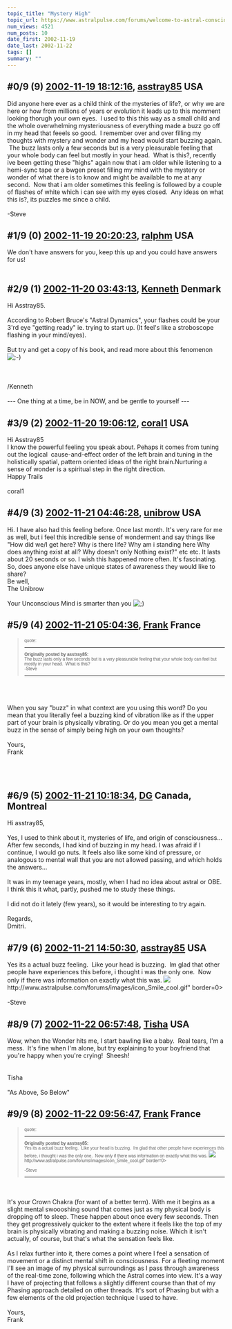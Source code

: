 ```yaml
---
topic_title: "Mystery High"
topic_url: https://www.astralpulse.com/forums/welcome-to-astral-consciousness!/mystery-high
num_views: 4521
num_posts: 10
date_first: 2002-11-19
date_last: 2002-11-22
tags: []
summary: ""
---
```


## \#0/9 (9) [2002-11-19 18:12:16](https://www.astralpulse.com/forums/index.php?msg=118357), [asstray85](https://www.astralpulse.com/forums/profile/?u=1408) USA ##
<section>
Did anyone here ever as a child think of the mysteries of life?, or why we are here or how from millions of years or evolution it leads up to this momment looking thorugh your own eyes.  I used to this this way as a small child and the whole overwhelming mysteriousness of everything made a buzz go off in my head that feeels so good.  I remember over and over filling my thoughts with mystery and wonder and my head would start buzzing again.  The buzz lasts only a few seconds but is a very pleasurable feeling that your whole body can feel but mostly in your head.  What is this?, recently ive been getting these "highs" again now that i am older while listening to a hemi-sync tape or a bwgen preset filling my mind with the mystery or wonder of what there is to know and might be available to me at any second.  Now that i am older sometimes this feeling is followed by a couple of flashes of white which i can see with my eyes closed.  Any ideas on what this is?, its puzzles me since a child.
<br>
<br>
-Steve
</section>

## \#1/9 (0) [2002-11-19 20:20:23](https://www.astralpulse.com/forums/index.php?msg=17125), [ralphm](https://www.astralpulse.com/forums/profile/?u=488) USA ##
<section>
We don't have answers for you, keep this up and you could have answers for us!
<br>
<br>
</section>

## \#2/9 (1) [2002-11-20 03:43:13](https://www.astralpulse.com/forums/index.php?msg=17133), [Kenneth](https://www.astralpulse.com/forums/profile/?u=1374) Denmark ##
<section>
Hi Asstray85.
<br>
<br>
According to Robert Bruce's "Astral Dynamics", your flashes could be your 3'rd eye "getting ready" ie. trying to start up. (It feel's like a stroboscope flashing in your mind/eyes).
<br>
<br>
But try and get a copy of his book, and read more about this fenomenon
<img alt=";-)" class="smiley" src="https://www.astralpulse.com/forums/Smileys/fugue/wink.png" title="Wink"/>
<br>
<br>
<br>
<br>
/Kenneth
<br>
<br>
--- One thing at a time, be in NOW, and be gentle to yourself ---
</section>

## \#3/9 (2) [2002-11-20 19:06:12](https://www.astralpulse.com/forums/index.php?msg=17182), [coral1](https://www.astralpulse.com/forums/profile/?u=1203) USA ##
<section>
Hi Asstray85
<br>
I know the powerful feeling you speak about. Pehaps it comes from tuning out the logical  cause-and-effect order of the left brain and tuning in the holistically spatial, pattern oriented ideas of the right brain.Nurturing a sense of wonder is a spiritual step in the right direction.
<br>
Happy Trails
<br>
<br>
coral1
</section>

## \#4/9 (3) [2002-11-21 04:46:28](https://www.astralpulse.com/forums/index.php?msg=17193), [unibrow](https://www.astralpulse.com/forums/profile/?u=1457) USA ##
<section>
Hi. I have also had this feeling before. Once last month. It's very rare for me as well, but i feel this incredible sense of wonderment and say things like "How did we/I get here? Why is there life? Why am i standing here Why does anything exist at all? Why doesn't only Nothing exist?" etc etc. It lasts about 20 seconds or so. I wish this happened more often. It's fascinating.
<br>
So, does anyone else have unique states of awareness they would like to share?
<br>
Be well,
<br>
The Unibrow
<br>
<br>
Your Unconscious Mind is smarter than you
<img alt=";)" class="smiley" src="https://www.astralpulse.com/forums/Smileys/fugue/wink.png" title="Wink"/>
</section>

## \#5/9 (4) [2002-11-21 05:04:36](https://www.astralpulse.com/forums/index.php?msg=17195), [Frank](https://www.astralpulse.com/forums/profile/?u=359) France ##
<section>
<blockquote id="quote">
 <font face='"Arial"' id="quote" size="1">
  quote:
  <hr height="1" id="quote" noshade=""/>
  <b>
   Originally posted by asstray85:
  </b>
  <br>
  The buzz lasts only a few seconds but is a very pleasurable feeling that your whole body can feel but mostly in your head.  What is this?
  <br>
  -Steve
  <br>
  <hr height="1" id="quote" noshade=""/>
 </font>
</blockquote>
<br>
<br>
<br>
When you say "buzz" in what context are you using this word? Do you mean that you literally feel a buzzing kind of vibration like as if the upper part of your brain is physically vibrating. Or do you mean you get a mental buzz in the sense of simply being high on your own thoughts?
<br>
<br>
Yours,
<br>
Frank
<br>
<br>
<br>
<br>
</section>

## \#6/9 (5) [2002-11-21 10:18:34](https://www.astralpulse.com/forums/index.php?msg=17205), [DG](https://www.astralpulse.com/forums/profile/?u=399) Canada, Montreal ##
<section>
Hi asstray85,
<br>
<br>
Yes, I used to think about it, mysteries of life, and origin of consciousness... After few seconds, I had kind of buzzing in my head. I was afraid if I continue, I would go nuts. It feels also like some kind of pressure, or analogous to mental wall that you are not allowed passing, and which holds the answers...
<br>
<br>
It was in my teenage years, mostly, when I had no idea about astral or OBE. I think this it what, partly, pushed me to study these things.
<br>
<br>
I did not do it lately (few years), so it would be interesting to try again.
<br>
<br>
Regards,
<br>
Dmitri.
</section>

## \#7/9 (6) [2002-11-21 14:50:30](https://www.astralpulse.com/forums/index.php?msg=17224), [asstray85](https://www.astralpulse.com/forums/profile/?u=1408) USA ##
<section>
Yes its a actual buzz feeling.  Like your head is buzzing.  Im glad that other people have experiences this before, i thought i was the only one.  Now only if there was information on exactly what this was.
<img class="bbc_link" href="http://www.astralpulse.com/forums/images/icon_Smile_cool.gif" rel="noopener" src='"&lt;a' target="_blank"/>
http://www.astralpulse.com/forums/images/icon_Smile_cool.gif" border=0&gt;
<br>
<br>
-Steve
</section>

## \#8/9 (7) [2002-11-22 06:57:48](https://www.astralpulse.com/forums/index.php?msg=17262), [Tisha](https://www.astralpulse.com/forums/profile/?u=594) USA ##
<section>
Wow, when the Wonder hits me, I start bawling like a baby.  Real tears, I'm a mess.  It's fine when I'm alone, but try explaining to your boyfriend that you're happy when you're crying!  Sheesh!
<br>
<br>
<br>
Tisha
<br>
<br>
"As Above, So Below"
</section>

## \#9/9 (8) [2002-11-22 09:56:47](https://www.astralpulse.com/forums/index.php?msg=17269), [Frank](https://www.astralpulse.com/forums/profile/?u=359) France ##
<section>
<blockquote id="quote">
 <font face='"Arial"' id="quote" size="1">
  quote:
  <hr height="1" id="quote" noshade=""/>
  <b>
   Originally posted by asstray85:
  </b>
  <br>
  Yes its a actual buzz feeling.  Like your head is buzzing.  Im glad that other people have experiences this before, i thought i was the only one.  Now only if there was information on exactly what this was.
  <img class="bbc_link" href="http://www.astralpulse.com/forums/images/icon_Smile_cool.gif" rel="noopener" src='"&lt;a' target="_blank"/>
  http://www.astralpulse.com/forums/images/icon_Smile_cool.gif" border=0&gt;
  <br>
  <br>
  -Steve
  <br>
  <hr height="1" id="quote" noshade=""/>
 </font>
</blockquote>
<br>
<br>
It's your Crown Chakra (for want of a better term). With me it begins as a slight mental swoooshing sound that comes just as my physical body is dropping off to sleep. These happen about once every few seconds. Then they get progressively quicker to the extent where it feels like the top of my brain is physically vibrating and making a buzzing noise. Which it isn't actually, of course, but that's what the sensation feels like.
<br>
<br>
As I relax further into it, there comes a point where I feel a sensation of movement or a distinct mental shift in consciousness. For a fleeting moment I'll see an image of my physical surroundings as I pass through awareness of the real-time zone, following which the Astral comes into view. It's a way I have of projecting that follows a slightly different course than that of my Phasing approach detailed on other threads. It's sort of Phasing but with a few elements of the old projection technique I used to have.
<br>
<br>
Yours,
<br>
Frank
<br>
<br>
<br>
<br>
<br>
</section>